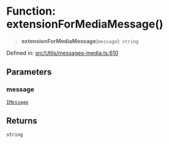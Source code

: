 # Function: extensionForMediaMessage()

> **extensionForMediaMessage**(`message`): `string`

Defined in: [src/Utils/messages-media.ts:610](https://github.com/Fokusdotid/bail/blob/3856b89f13bbe82f2e10396a28cd4ef2089de845/src/Utils/messages-media.ts#L610)

## Parameters

### message

[`IMessage`](../namespaces/proto/interfaces/IMessage.md)

## Returns

`string`

